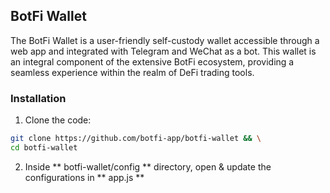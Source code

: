 ## BotFi Wallet
The BotFi Wallet is a user-friendly self-custody wallet accessible through a web app and integrated with Telegram and WeChat as a bot. This wallet is an integral component of the extensive BotFi ecosystem, providing a seamless experience within the realm of DeFi trading tools.

### Installation

 1. Clone the code:
```sh 
git clone https://github.com/botfi-app/botfi-wallet && \
cd botfi-wallet
```
2. Inside ** botfi-wallet/config ** directory, open & update the configurations in ** app.js **
